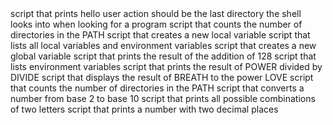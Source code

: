 <o>
script that prints hello user
action should be the last directory the shell looks into when looking for a program
script that counts the number of directories in the PATH
script that creates a new local variable
script that lists all local variables and environment variables
script that creates a new global variable
script that prints the result of the addition of 128
script that lists environment variables
script that prints the result of POWER divided by DIVIDE
script that displays the result of BREATH to the power LOVE
script that counts the number of directories in the PATH
script that converts a number from base 2 to base 10
script that prints all possible combinations of two letters
script that prints a number with two decimal places
